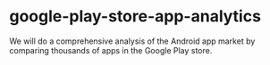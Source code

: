 # google-play-store-app-analytics
We will do a comprehensive analysis of the Android app market by comparing thousands of apps in the Google Play store.
